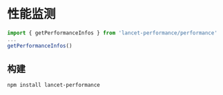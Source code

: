 # 性能监测

```javascript
import { getPerformanceInfos } from 'lancet-performance/performance'
...
getPerformanceInfos()
```

## 构建
``` bash
npm install lancet-performance
```
